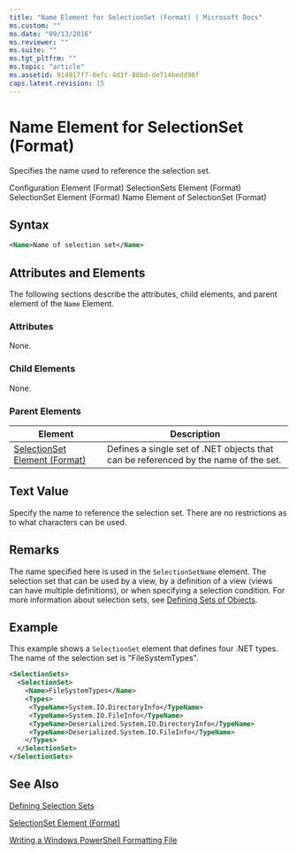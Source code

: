 ```yaml
---
title: "Name Element for SelectionSet (Format) | Microsoft Docs"
ms.custom: ""
ms.date: "09/13/2016"
ms.reviewer: ""
ms.suite: ""
ms.tgt_pltfrm: ""
ms.topic: "article"
ms.assetid: 914917f7-0efc-4d1f-88bd-de714bedd98f
caps.latest.revision: 15
---
```

# Name Element for SelectionSet (Format)

Specifies the name used to reference the selection set.

Configuration Element (Format)
SelectionSets Element (Format)
SelectionSet Element (Format)
Name Element of SelectionSet (Format)

## Syntax

```xml
<Name>Name of selection set</Name>
```

## Attributes and Elements

The following sections describe the attributes, child elements, and parent element of the `Name` Element.

### Attributes

None.

### Child Elements

None.

### Parent Elements

|Element|Description|
|-------------|-----------------|
|[SelectionSet Element (Format)](./selectionset-element-format.md)|Defines a single set of .NET objects that can be referenced by the name of the set.|

## Text Value

Specify the name to reference the selection set. There are no restrictions as to what characters can be used.

## Remarks

The name specified here is used in the `SelectionSetName` element. The selection set that can be used by a view, by a definition of a view (views can have multiple definitions), or when specifying a selection condition. For more information about selection sets, see [Defining Sets of Objects](./defining-selection-sets.md).

## Example

This example shows a `SelectionSet` element that defines four .NET types. The name of the selection set is "FileSystemTypes".

```xml
<SelectionSets>
  <SelectionSet>
    <Name>FileSystemTypes</Name>
    <Types>
     <TypeName>System.IO.DirectoryInfo</TypeName>
     <TypeName>System.IO.FileInfo</TypeName>
     <TypeName>Deserialized.System.IO.DirectoryInfo</TypeName>
     <TypeName>Deserialized.System.IO.FileInfo</TypeName>
    </Types>
  </SelectionSet>
</SelectionSets>
```

## See Also

[Defining Selection Sets](./defining-selection-sets.md)

[SelectionSet Element (Format)](./selectionset-element-format.md)

[Writing a Windows PowerShell Formatting File](./writing-a-windows-powershell-formatting-file.md)
